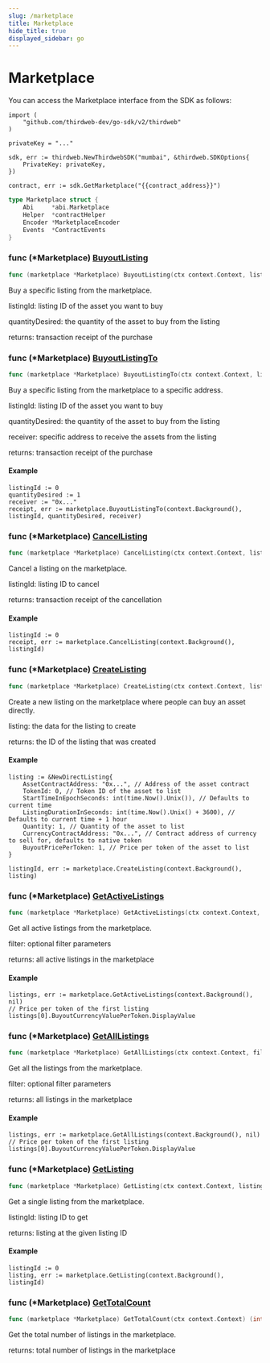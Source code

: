 ```yaml
---
slug: /marketplace
title: Marketplace
hide_title: true
displayed_sidebar: go
---
```


# Marketplace

You can access the Marketplace interface from the SDK as follows:

```
import (
	"github.com/thirdweb-dev/go-sdk/v2/thirdweb"
)

privateKey = "..."

sdk, err := thirdweb.NewThirdwebSDK("mumbai", &thirdweb.SDKOptions{
	PrivateKey: privateKey,
})

contract, err := sdk.GetMarketplace("{{contract_address}}")
```

```go
type Marketplace struct {
    Abi     *abi.Marketplace
    Helper  *contractHelper
    Encoder *MarketplaceEncoder
    Events  *ContractEvents
}
```

### func \(\*Marketplace\) [BuyoutListing](https://github.com/thirdweb-dev/go-sdk/blob/main/thirdweb/marketplace.go#L193)

```go
func (marketplace *Marketplace) BuyoutListing(ctx context.Context, listingId int, quantityDesired int) (*types.Transaction, error)
```

Buy a specific listing from the marketplace.

listingId: listing ID of the asset you want to buy

quantityDesired: the quantity of the asset to buy from the listing

returns: transaction receipt of the purchase

### func \(\*Marketplace\) [BuyoutListingTo](https://github.com/thirdweb-dev/go-sdk/blob/main/thirdweb/marketplace.go#L213)

```go
func (marketplace *Marketplace) BuyoutListingTo(ctx context.Context, listingId int, quantityDesired int, receiver string) (*types.Transaction, error)
```

Buy a specific listing from the marketplace to a specific address.

listingId: listing ID of the asset you want to buy

quantityDesired: the quantity of the asset to buy from the listing

receiver: specific address to receive the assets from the listing

returns: transaction receipt of the purchase

#### Example

```
listingId := 0
quantityDesired := 1
receiver := "0x..."
receipt, err := marketplace.BuyoutListingTo(context.Background(), listingId, quantityDesired, receiver)
```

### func \(\*Marketplace\) [CancelListing](https://github.com/thirdweb-dev/go-sdk/blob/main/thirdweb/marketplace.go#L172)

```go
func (marketplace *Marketplace) CancelListing(ctx context.Context, listingId int) (*types.Transaction, error)
```

Cancel a listing on the marketplace.

listingId: listing ID to cancel

returns: transaction receipt of the cancellation

#### Example

```
listingId := 0
receipt, err := marketplace.CancelListing(context.Background(), listingId)
```

### func \(\*Marketplace\) [CreateListing](https://github.com/thirdweb-dev/go-sdk/blob/main/thirdweb/marketplace.go#L281)

```go
func (marketplace *Marketplace) CreateListing(ctx context.Context, listing *NewDirectListing) (int, error)
```

Create a new listing on the marketplace where people can buy an asset directly.

listing: the data for the listing to create

returns: the ID of the listing that was created

#### Example

```
listing := &NewDirectListing{
	AssetContractAddress: "0x...", // Address of the asset contract
	TokenId: 0, // Token ID of the asset to list
	StartTimeInEpochSeconds: int(time.Now().Unix()), // Defaults to current time
	ListingDurationInSeconds: int(time.Now().Unix() + 3600), // Defaults to current time + 1 hour
	Quantity: 1, // Quantity of the asset to list
	CurrencyContractAddress: "0x...", // Contract address of currency to sell for, defaults to native token
	BuyoutPricePerToken: 1, // Price per token of the asset to list
}

listingId, err := marketplace.CreateListing(context.Background(), listing)
```

### func \(\*Marketplace\) [GetActiveListings](https://github.com/thirdweb-dev/go-sdk/blob/main/thirdweb/marketplace.go#L107)

```go
func (marketplace *Marketplace) GetActiveListings(ctx context.Context, filter *MarketplaceFilter) ([]*DirectListing, error)
```

Get all active listings from the marketplace.

filter: optional filter parameters

returns: all active listings in the marketplace

#### Example

```
listings, err := marketplace.GetActiveListings(context.Background(), nil)
// Price per token of the first listing
listings[0].BuyoutCurrencyValuePerToken.DisplayValue
```

### func \(\*Marketplace\) [GetAllListings](https://github.com/thirdweb-dev/go-sdk/blob/main/thirdweb/marketplace.go#L139)

```go
func (marketplace *Marketplace) GetAllListings(ctx context.Context, filter *MarketplaceFilter) ([]*DirectListing, error)
```

Get all the listings from the marketplace.

filter: optional filter parameters

returns: all listings in the marketplace

#### Example

```
listings, err := marketplace.GetAllListings(context.Background(), nil)
// Price per token of the first listing
listings[0].BuyoutCurrencyValuePerToken.DisplayValue
```

### func \(\*Marketplace\) [GetListing](https://github.com/thirdweb-dev/go-sdk/blob/main/thirdweb/marketplace.go#L76)

```go
func (marketplace *Marketplace) GetListing(ctx context.Context, listingId int) (*DirectListing, error)
```

Get a single listing from the marketplace.

listingId: listing ID to get

returns: listing at the given listing ID

#### Example

```
listingId := 0
listing, err := marketplace.GetListing(context.Background(), listingId)
```

### func \(\*Marketplace\) [GetTotalCount](https://github.com/thirdweb-dev/go-sdk/blob/main/thirdweb/marketplace.go#L151)

```go
func (marketplace *Marketplace) GetTotalCount(ctx context.Context) (int, error)
```

Get the total number of listings in the marketplace.

returns: total number of listings in the marketplace
